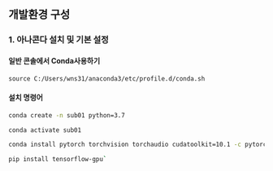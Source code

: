 ## 개발환경 구성

### 1. 아나콘다 설치 및 기본 설정

#### 일반 콘솔에서 Conda사용하기

``source C:/Users/wns31/anaconda3/etc/profile.d/conda.sh``

#### 설치 명령어

```bash
conda create -n sub01 python=3.7

conda activate sub01

conda install pytorch torchvision torchaudio cudatoolkit=10.1 -c pytorch

pip install tensorflow-gpu`
```

